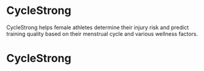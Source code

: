 # CycleStrong
CycleStrong helps female athletes determine their injury risk and predict training quality based on their menstrual cycle and various wellness factors.
# CycleStrong
